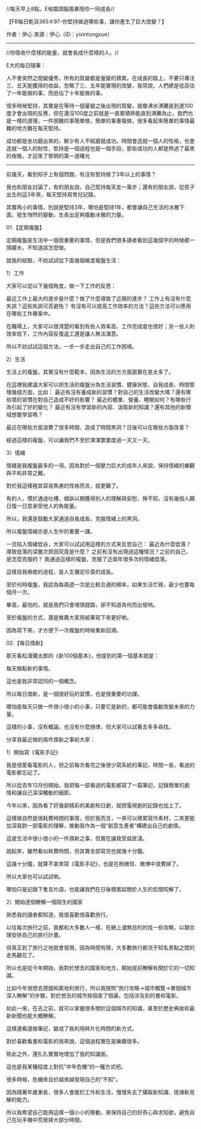 //每天早上8點，E甸園頭腦風暴陪你一同成長//

【FB每日乾貨365＃97-你堅持做過哪些事，讓你產生了巨大改變？】

作者｜伊心
來源｜伊心（ID：yixintongxue）

********
//你吸收什麼樣的能量，就會長成什麼樣的人。//

E大的每日隨筆：

人不會突然之間變優秀，所有的質變都是量變的積累。在成長的路上，不要只專注三、五天能獲得的收益，忽略了三、五年能實現的改變，我常說，人們總是低高估了一年能做的事，而低估了十年能做的事。

很多時候堅持，其實是在等待一個量變之後出現的質變，就像沸水沸騰是到達100度才會出現的反應，但在還沒100度之前就是一直累積熱能直到沸騰為止，我們也是一樣的道理，一件困難的事簡單做，簡單的事重複做，很多看起來簡單的事情最難的地方難在每天堅持。

成功都是坐功磨出來的，鮮少有人不經磨就成功，時間會造就一個人的性格，也會造就一個人的耐性，堅持是一個過程也是一個手段，那些成功的人都是熬過了最黑的夜晚，才迎來了黎明的第一道曙光

********

前幾天，看到知乎上有個問題，有沒有堅持做了3年以上的事情？

我也和朋友討論了，有的朋友說，自己堅持每天走一萬步；還有的朋友說，從孩子出生的這3年來，每天堅持寫育兒記錄。

其實再小的事情，別說是堅持3年，哪怕是堅持1年，都會讓自己生活的冰層下面，發生悄然的變動，生長出足夠撬動冰層的力量。

01.【定期複盤】

定期複盤是生活中一個很重要的事情，但是我們很多讀者看到這幾個字的時候都一頭霧水，不知道該怎麼做。

就我的經驗，不妨試試從下面幾個維度複盤生活：

1）工作

大家可以從以下幾個角度，做一下工作的反思：

最近工作上最大的進步是什麼？做了什麼導致了近期的進步？
工作上有沒有什麼失誤？這些失誤可否避免？
有沒有可以提高工作效率的方法？這些方法可以應用在哪些工作專案中。

在職場上，大家可以很清楚的看到有些人效率高、工作完成度也很好；另一些人則效率低下，工作內容反復返工還是讓人無法滿意。

所以不妨試試這個方法，一步一步走出自己的工作困境。

2）生活

生活上的複盤，其實沒有什麼範本，因為生活的方方面面實在是太多了。

在這裡我建議大家可以把生活的複盤分為生活習慣、健康狀態、自我成長、時間管理幾個方面，比如：
最近有沒有養成新的習慣？對自己的生活改變大嗎？還有哪些壞的習慣在對自己造成不好的影響？
最近的體重、營養、睡眠如何？有哪些行為引起了好的變化？
最近有沒有學習新的內容、汲取新的知識？還有其他的新領域想要學習嗎？

最近在哪些方面浪費了很多時間、造成了時間黑洞？日後可以在哪些方面改善？

經過這樣的複盤，可以讓我們不至於渾渾噩噩度過一天又一天。

3）情緒

情緒是我複盤最多的一項，因為對於一個壓力巨大的成年人來說，保持情緒的樂觀與平和非常之難。

對於我這樣極其容易焦慮的性格而言，就更難了。

有的人，慣於通過吐槽、傾訴以期獲得別人的理解與安慰，殊不知，沒有幾個人願日復一日意承受他人的負能量。

所以，我還是鼓勵大家通過自我成長，克服情緒上的黑洞。

所以複盤情緒亦是人生中的重要一課。

一旦陷入情緒低谷，大家可以試試用這樣的方式來反思自己：
最近為什麼低落？導致低落的深層次原因究竟是什麼？
之前有沒有出現過這種情況？之前的自己，是怎麼克服的？
我通過這樣的複盤，克服了近兩年很多次的情緒低落。

這樣自我療癒的過程，是人生彌足珍貴的成長。

至於何時複盤，我認為每兩週一次是比較合適的頻率，如果生活忙碌，最少也要每個月一次。

畢竟，最怕的，就是我們只會埋頭趕路，卻不知道為何而出發呐。

至於複盤的方式，還是推薦大家用紙筆寫下來更好喲。

因為寫下來，才方便下一次複盤的時候重新回溯。

02.【每日煥新】


那天看松浦彌太郎的《新100個基本》，他提到的第一個基本就是：

每天做點新的事情。

這也是我非常認同的一個概念。

所以每日煥新，是一個很好玩的習慣，也是很重要的功課。

哪怕是每天只做一件很小很小的小事，只要它是新的，都可能會撬動改變未來的力量。

這樣的小事，沒有概論，也沒有什麼規律，但大家可以試著去多多尋找。

分享我最近做的兩件煥新之事給大家：

1）開始寫《電影手記》

我是很愛看電影的人，但之前每次看完之後很少寫系統的筆記，時間一長，看過的電影都忘記了。

所以從去年12月份開始，我把每一部看過的電影都寫了一篇筆記，記錄簡單的劇情和讓自己深深觸動的細節。

今年以來，因為看了好幾部精彩的美劇和日劇，就把電視劇的記錄也加上了。

這樣做自然是很耗費時間的事情，但於我而言，一來可以積累寫作素材，二來更能加深我對一部電影的理解，推動我作為一個“創意生產者”構建出自己的劇情。

這是生活中很小很小的一件煥新之事，但實在讓我受益匪淺。

說起來，雖然看似耗費時間，但其實全部寫完也就幾十分鐘。

這幾十分鐘，就算不拿來寫《電影手記》，也是在刷微信、微博中浪費掉了。

所以大家也可以試試喲。

哪怕只是記錄下隻言片語，也能讓我們在日後積累起關於人生的宏闊知解了。

2）開始逐個瞭解一個陌生的國家

熟悉我的讀者都知道，我很喜歡很喜歡旅行。

以往每次旅行之前，我都和大多數人一樣，在網上漫無目的的找一些攻略，以期合理安排自己的旅行計畫。

但真正到了旅行之地就會發現，因為時間有限，大多數旅行都流于知名景點之間的走馬觀花了。

所以也是從今年開始，我對於想去的國家和地方，開始提前瞭解有關於它的一切知識。

比如今年很想去德國和奧地利旅行，所以我按照”旅行攻略→城市概覽→單個城市深入瞭解“的步驟，對於想去的城市挨個查了個遍，包括涉及到的書和電影。

如此一來，在去之前，就可以掌握很多關於這個城市的知識，甚至於歷史典故和最新新聞也能大概瞭解。

這樣邊看邊做筆記，變成了我利用碎片化時間的新方式。

對於喜歡看書和電影的我來說，這個過程實在是樂趣很多。

除此之外，還扎扎實實地增加了我的知識面。

這也是我某種程度上對抗”中年危機“的一種方式吧。

很多時候，危機來自於越來越發現自己的”不知“。

因為隨著年歲漸長，很多人會疲於工作和生活，慢慢失去了攝取新知識、提煉新見解的能力。

所以我希望自己能用這樣一個小小的舉動，來保持自己的好奇心與求知欲，避免自己在玩手機中荒廢掉大部分時間。